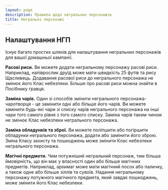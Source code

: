 ```yaml
---
layout: page
description: Правила щодо негральних персонажів
title: Негральні персонажі
---
```


## Налаштування НГП
Існує багато простих шляхів для налаштування негральних персонажів для вашої домашньої кампанії.

**Расові риси.** Ви можете додати негральному персонажу расові риси. Наприклад, напіврослик друїд може мати швидкість 25 футів та рису Щасливець. Додавання расової риси до негрального персонажа не змінює його Клас небезпеки. Більше про расові риси можна знайти в Посібнику гравця.

**Заміна чарів.** Один зі способів змінити негрального персонажа-чаротворця - це замінити одні або більше його чарів. Ви можете замінити будь-які чари зі списку чарів негрального персонажа на інші чари того самого рівня з того самого списку. Заміна чарів таким чином не змінює Клас небезпеки негрального персонажа.

**Заміна обладунків та зброї.** Ви можете поліпшити або погіршити обладунки негрального персонажа, додати або замінити його зброю. Зміна Класу захисту та пошкоджень може змінити Клас небезпеки негрального персонажа.

**Магічні предмети.** Чим потужніший негральний персонаж, тим більша ймовірність, що він має у власності один або більше магічних предметів. Наприклад, архимаг може мати магічний посох або паличку, а також одне або більше зіллів та сувоїв. Надання негральному персонажу потужного магічного предмета, який завдає пошкоджень, може змінити його Клас небезпеки.
